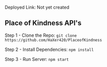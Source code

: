 Deployed Link:
Not yet created

## Place of Kindness API's

Step 1 - Clone the Repo:
`git clone https://github.com/HaXer420/PlaceofKindness`

Step 2 - Install Dependencies:
`npm install`

Step 3 - Run Server:
`npm start`

